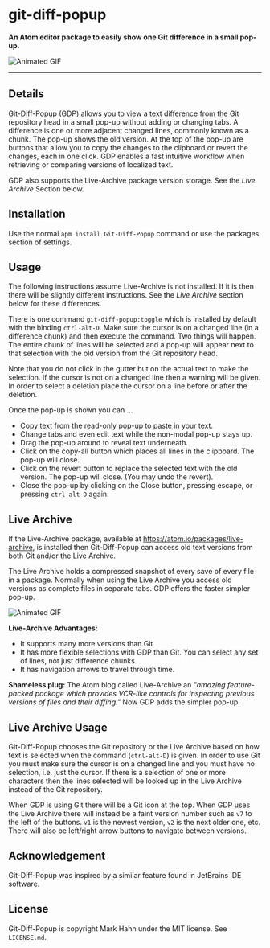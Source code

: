 git-diff-popup
==========

**An Atom editor package to easily show one Git difference in a small pop-up.**

  ![Animated GIF](https://github.com/mark-hahn/git-diff-popup/blob/master/screenshots/diff.gif?raw=true)

---

## Details

Git-Diff-Popup (GDP) allows you to view a text difference from the Git repository head in a small pop-up without adding or changing tabs.  A difference is one or more adjacent changed lines, commonly known as a chunk.  The pop-up shows the old version.  At the top of the pop-up are buttons that allow you to copy the changes to the clipboard or revert the changes, each in one click.  GDP enables a fast intuitive workflow when retrieving or comparing versions of localized text.  

GDP also supports the Live-Archive package version storage.  See the *Live Archive* Section below.

## Installation

Use the normal `apm install Git-Diff-Popup` command or use the packages section of settings.

## Usage

The following instructions assume Live-Archive is not installed. If it is then there will be slightly different instructions. See the *Live Archive* section below for these differences.

There is one command `git-diff-popup:toggle` which is installed by default with the binding `ctrl-alt-D`. Make sure the cursor is on a changed line (in a difference chunk) and then execute the command. Two things will happen.  The entire chunk of lines will be selected and a pop-up will appear next to that selection with the old version from the Git repository head.

Note that you do not click in the gutter but on the actual text to make the selection. If the cursor is not on a changed line then a warning will be given.  In order to select a deletion place the cursor on a line before or after the deletion.

Once the pop-up is shown you can ...

- Copy text from the read-only pop-up to paste in your text.
- Change tabs and even edit text while the non-modal pop-up stays up.
- Drag the pop-up around to reveal text underneath.
- Click on the copy-all button which places all lines in the clipboard. The pop-up will close.
- Click on the revert button to replace the selected text with the old version. The pop-up will close. (You may undo the revert).
- Close the pop-up by clicking on the Close button, pressing escape, or pressing `ctrl-alt-D` again.

## Live Archive

If the Live-Archive package, available at https://atom.io/packages/live-archive, is installed then Git-Diff-Popup can access old text versions from both Git and/or the Live Archive.
 
The Live Archive holds a compressed snapshot of every save of every file in a package.  Normally when using the Live Archive you access old versions as complete files in separate tabs.  GDP offers the faster simpler pop-up.

  ![Animated GIF](https://github.com/mark-hahn/git-diff-popup/blob/master/screenshots/diffla.gif?raw=true)

**Live-Archive Advantages:**

- It supports many more versions than Git
- It has more flexible selections with GDP than Git.  You can select any set of lines, not just difference chunks.
- It has navigation arrows to travel through time.


**Shameless plug:**  The Atom blog called Live-Archive an *"amazing feature-packed package which provides VCR-like controls for inspecting previous versions of files and their diffing."*  Now GDP adds the simpler pop-up.

## Live Archive Usage

Git-Diff-Popup chooses the Git repository or the Live Archive based on how text is selected when the command (`ctrl-alt-D`) is given.  In order to use Git you must make sure the cursor is on a changed line and you must have no selection, i.e. just the cursor. If there is a selection of one or more characters then the lines selected will be looked up in the Live Archive instead of the Git repository.

When GDP is using Git there will be a Git icon at the top. When GDP uses the Live Archive there will instead be a faint version number such as `v7` to the left of the buttons.  `v1` is the newest version, `v2` is the next older one, etc.  There will also be left/right arrow buttons to navigate between versions.


## Acknowledgement

Git-Diff-Popup was inspired by a similar feature found in JetBrains IDE software.

## License

Git-Diff-Popup is copyright Mark Hahn under the MIT license.  See `LICENSE.md`.

